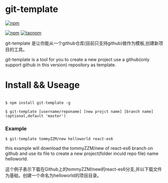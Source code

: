 # git-template

[![npm](https://nodei.co/npm/git-template.png?downloads=true&downloadRank=true&stars=true)](https://www.npmjs.com/package/git-template)

[![npm](http://img.shields.io/npm/v/git-template.svg?style=flat-square)](https://www.npmjs.com/package/git-template)
[![taonpm](https://img.shields.io/badge/taonpm-0.0.661-red.svg?style=flat-square)](http://npm.taobao.org/package/git-template)

git-template 是让你能从一个github仓库(目前只支持github)做作为模板,创建新项目的工具。

git-template is a tool for you to create a new project use a github(only support github in this version) repository as template.

# Install && Useage

````console

$ npm install git-template -g

````

````console
$ git-template [username/reponame] [new projct name] [branch name](optional,default 'master')
````

### Example
````console
$ git-template tommyZZM/new helloworld react-es6
````
this example will download the tommyZZM/new of react-es6 branch on github and use its file to create a new project(folder inculd repo file) name helloworld.

这个例子表示下载在Github上的tommyZZM/new的react-es6分支,并以下载文件为基础，创建一个命名为helloworld的项目目录。


<!--
### Require
git-template require [gulp](https://github.com/wearefractal/gulp) installed global
可能需要安装[gulp](https://github.com/wearefractal/gulp)
-->
